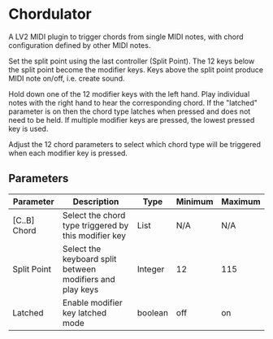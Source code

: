 # Chordulator

A LV2 MIDI plugin to trigger chords from single MIDI notes, with chord configuration defined by other MIDI notes.

Set the split point using the last controller (Split Point). The 12 keys below the split point become the modifier keys. Keys above the split point produce MIDI note on/off, i.e. create sound.

Hold down one of the 12 modifier keys with the left hand. Play individual notes with the right hand to hear the corresponding chord. If the "latched" parameter is on then the chord type latches when pressed and does not need to be held. If multiple modifier keys are pressed, the lowest pressed key is used.

Adjust the 12 chord parameters to select which chord type will be triggered when each modifier key is pressed.

## Parameters
Parameter | Description | Type | Minimum | Maximum
--------- | ----------- | ---- | ------- | -------
[C..B] Chord | Select the chord type triggered by this modifier key | List | N/A | N/A
Split Point | Select the keyboard split between modifiers and play keys | Integer | 12 | 115
Latched | Enable modifier key latched mode | boolean | off | on

